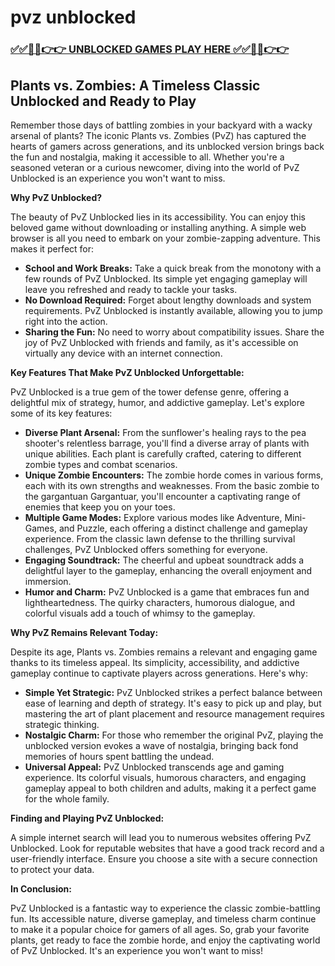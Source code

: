 # pvz unblocked

### [✅✅🔴🔴👉👉 UNBLOCKED GAMES PLAY HERE ✅✅🔴🔴👉👉](https://topstoryindia.com)

## Plants vs. Zombies: A Timeless Classic Unblocked and Ready to Play

Remember those days of battling zombies in your backyard with a wacky arsenal of plants? The iconic Plants vs. Zombies (PvZ) has captured the hearts of gamers across generations, and its unblocked version brings back the fun and nostalgia, making it accessible to all.  Whether you're a seasoned veteran or a curious newcomer, diving into the world of PvZ Unblocked is an experience you won't want to miss.

**Why PvZ Unblocked?**

The beauty of PvZ Unblocked lies in its accessibility. You can enjoy this beloved game without downloading or installing anything. A simple web browser is all you need to embark on your zombie-zapping adventure. This makes it perfect for:

* **School and Work Breaks:** Take a quick break from the monotony with a few rounds of PvZ Unblocked. Its simple yet engaging gameplay will leave you refreshed and ready to tackle your tasks.
* **No Download Required:** Forget about lengthy downloads and system requirements. PvZ Unblocked is instantly available, allowing you to jump right into the action.
* **Sharing the Fun:** No need to worry about compatibility issues. Share the joy of PvZ Unblocked with friends and family, as it's accessible on virtually any device with an internet connection.

**Key Features That Make PvZ Unblocked Unforgettable:**

PvZ Unblocked is a true gem of the tower defense genre, offering a delightful mix of strategy, humor, and addictive gameplay. Let's explore some of its key features:

* **Diverse Plant Arsenal:** From the sunflower's healing rays to the pea shooter's relentless barrage, you'll find a diverse array of plants with unique abilities. Each plant is carefully crafted, catering to different zombie types and combat scenarios.
* **Unique Zombie Encounters:** The zombie horde comes in various forms, each with its own strengths and weaknesses.  From the basic zombie to the gargantuan Gargantuar, you'll encounter a captivating range of enemies that keep you on your toes.
* **Multiple Game Modes:** Explore various modes like Adventure, Mini-Games, and Puzzle, each offering a distinct challenge and gameplay experience. From the classic lawn defense to the thrilling survival challenges, PvZ Unblocked offers something for everyone.
* **Engaging Soundtrack:** The cheerful and upbeat soundtrack adds a delightful layer to the gameplay, enhancing the overall enjoyment and immersion.
* **Humor and Charm:** PvZ Unblocked is a game that embraces fun and lightheartedness. The quirky characters, humorous dialogue, and colorful visuals add a touch of whimsy to the gameplay.

**Why PvZ Remains Relevant Today:**

Despite its age, Plants vs. Zombies remains a relevant and engaging game thanks to its timeless appeal. Its simplicity, accessibility, and addictive gameplay continue to captivate players across generations. Here's why:

* **Simple Yet Strategic:**  PvZ Unblocked strikes a perfect balance between ease of learning and depth of strategy. It's easy to pick up and play, but mastering the art of plant placement and resource management requires strategic thinking.
* **Nostalgic Charm:** For those who remember the original PvZ, playing the unblocked version evokes a wave of nostalgia, bringing back fond memories of hours spent battling the undead.
* **Universal Appeal:** PvZ Unblocked transcends age and gaming experience. Its colorful visuals, humorous characters, and engaging gameplay appeal to both children and adults, making it a perfect game for the whole family.

**Finding and Playing PvZ Unblocked:**

A simple internet search will lead you to numerous websites offering PvZ Unblocked.  Look for reputable websites that have a good track record and a user-friendly interface. Ensure you choose a site with a secure connection to protect your data.

**In Conclusion:**

PvZ Unblocked is a fantastic way to experience the classic zombie-battling fun.  Its accessible nature, diverse gameplay, and timeless charm continue to make it a popular choice for gamers of all ages.  So, grab your favorite plants, get ready to face the zombie horde, and enjoy the captivating world of PvZ Unblocked.  It's an experience you won't want to miss! 
